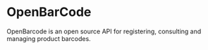 # OpenBarCode
OpenBarcode is an open source API for registering, consulting and managing product barcodes.
